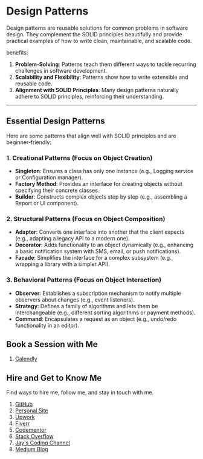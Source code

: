 # Design Patterns

Design patterns are reusable solutions for common problems in software design. They complement the SOLID principles beautifully and provide practical examples of how to write clean, maintainable, and scalable code.

benefits:

1. **Problem-Solving**: Patterns teach them different ways to tackle recurring challenges in software development.
1. **Scalability and Flexibility**: Patterns show how to write extensible and reusable code.
1. **Alignment with SOLID Principles**: Many design patterns naturally adhere to SOLID principles, reinforcing their understanding.

---

## Essential Design Patterns

Here are some patterns that align well with SOLID principles and are beginner-friendly:

### 1. **Creational Patterns** (Focus on Object Creation)
   - **Singleton**: Ensures a class has only one instance (e.g., Logging service or Configuration manager).
   - **Factory Method**: Provides an interface for creating objects without specifying their concrete classes.
   - **Builder**: Constructs complex objects step by step (e.g., assembling a Report or UI component).

### 2. **Structural Patterns** (Focus on Object Composition)
   - **Adapter**: Converts one interface into another that the client expects (e.g., adapting a legacy API to a modern one).
   - **Decorator**: Adds functionality to an object dynamically (e.g., enhancing a basic notification system with SMS, email, or push notifications).
   - **Facade**: Simplifies the interface for a complex subsystem (e.g., wrapping a library with a simpler API).

### 3. **Behavioral Patterns** (Focus on Object Interaction)
   - **Observer**: Establishes a subscription mechanism to notify multiple observers about changes (e.g., event listeners).
   - **Strategy**: Defines a family of algorithms and lets them be interchangeable (e.g., different sorting algorithms or payment methods).
   - **Command**: Encapsulates a request as an object (e.g., undo/redo functionality in an editor).

## Book a Session with Me

1. [Calendly](https://calendly.com/jaycodingtutor/30min)

## Hire and Get to Know Me

Find ways to hire me, follow me, and stay in touch with me.

1. [GitHub](https://github.com/Jay-study-nildana)
2. [Personal Site](https://thechalakas.com)
3. [Upwork](https://www.upwork.com/fl/vijayasimhabr)
4. [Fiverr](https://www.fiverr.com/jay_codeguy)
5. [Codementor](https://www.codementor.io/@vijayasimhabr)
6. [Stack Overflow](https://stackoverflow.com/users/5338888/jay)
7. [Jay's Coding Channel](https://www.youtube.com/channel/UCJJVulg4J7POMdX0veuacXw/)
8. [Medium Blog](https://medium.com/@vijayasimhabr)